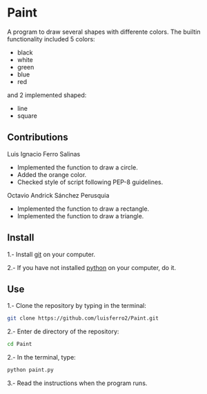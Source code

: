 # Paint
A program to draw several shapes with differente colors. The builtin functionality included 5 colors:
- black
- white
- green
- blue
- red 
 
and 2 implemented shaped:
- line
- square

## Contributions 
Luis Ignacio Ferro Salinas 
* Implemented the function to draw a circle.
* Added the orange color.
* Checked style of script following PEP-8 guidelines.

Octavio Andrick Sánchez Perusquia
* Implemented the function to draw a rectangle.
* Implemented the function to draw a triangle.

## Install
1.- Install [git] on your computer.

2.- If you have not installed [python] on your computer, do it.

## Use
1.- Clone the repository by typing in the terminal:
```sh
git clone https://github.com/luisferro2/Paint.git
```

2.- Enter de directory of the repository:
```sh
cd Paint
```

2.- In the terminal, type:
```sh
python paint.py
```

3.- Read the instructions when the program runs.


[git]: <https://git-scm.com/book/en/v2/Getting-Started-Installing-Git>
[python]: <https://www.python.org/downloads/>
